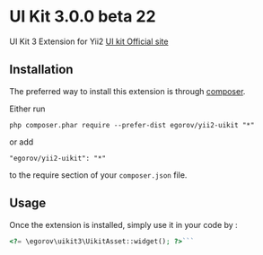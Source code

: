 UI Kit 3.0.0 beta 22
==================
UI Kit 3 Extension for Yii2  [UI kit Official site](https://getuikit.com/)

Installation
------------

The preferred way to install this extension is through [composer](http://getcomposer.org/download/).

Either run

```
php composer.phar require --prefer-dist egorov/yii2-uikit "*"
```

or add

```
"egorov/yii2-uikit": "*"
```

to the require section of your `composer.json` file.


Usage
-----

Once the extension is installed, simply use it in your code by  :

```php
<?= \egorov\uikit3\UikitAsset::widget(); ?>```